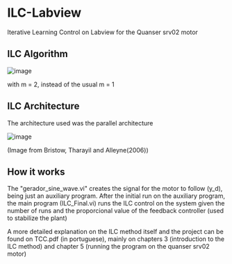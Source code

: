 # ILC-Labview
Iterative Learning Control on Labview for the Quanser srv02 motor

## ILC Algorithm
![image](https://github.com/ernakao/ILC-Labview/assets/109694851/cccd294f-d1c3-4ea0-89b4-f776862ef3c9)

with m = 2, instead of the usual m = 1

## ILC Architecture
The architecture used was the parallel architecture

![image](https://github.com/ernakao/ILC-Labview/assets/109694851/ee1af36f-4b81-446d-8366-dd102a58c96c)

(Image from Bristow, Tharayil and Alleyne(2006))

## How it works
The "gerador_sine_wave.vi" creates the signal for the motor to follow (y_d), being just an auxiliary program. After the initial run on the auxiliary program, the main program (ILC_Final.vi) runs the ILC control on the system given the number of runs and the proporcional value of the feedback controller (used to stabilize the plant)

A more detailed explanation on the ILC method itself and the project can be found on TCC.pdf (in portuguese), mainly on chapters 3 (introduction to the ILC method) and chapter 5 (running the program on the quanser srv02 motor)
